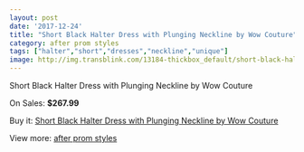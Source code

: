```yaml
---
layout: post
date: '2017-12-24'
title: "Short Black Halter Dress with Plunging Neckline by Wow Couture"
category: after prom styles
tags: ["halter","short","dresses","neckline","unique"]
image: http://img.transblink.com/13184-thickbox_default/short-black-halter-dress-with-plunging-neckline-by-wow-couture.jpg
---
```

Short Black Halter Dress with Plunging Neckline by Wow Couture

On Sales: **$267.99**
<a href="https://www.transblink.com/en/after-prom-styles/4231-short-black-halter-dress-with-plunging-neckline-by-wow-couture.html"><amp-img layout="responsive" width="600" height="600" src="//img.transblink.com/13184-thickbox_default/short-black-halter-dress-with-plunging-neckline-by-wow-couture.jpg" alt="Short Black Halter Dress with Plunging Neckline by Wow Couture 0" /></a>
<a href="https://www.transblink.com/en/after-prom-styles/4231-short-black-halter-dress-with-plunging-neckline-by-wow-couture.html"><amp-img layout="responsive" width="600" height="600" src="//img.transblink.com/13186-thickbox_default/short-black-halter-dress-with-plunging-neckline-by-wow-couture.jpg" alt="Short Black Halter Dress with Plunging Neckline by Wow Couture 1" /></a>
<a href="https://www.transblink.com/en/after-prom-styles/4231-short-black-halter-dress-with-plunging-neckline-by-wow-couture.html"><amp-img layout="responsive" width="600" height="600" src="//img.transblink.com/13185-thickbox_default/short-black-halter-dress-with-plunging-neckline-by-wow-couture.jpg" alt="Short Black Halter Dress with Plunging Neckline by Wow Couture 2" /></a>

Buy it: [Short Black Halter Dress with Plunging Neckline by Wow Couture](https://www.transblink.com/en/after-prom-styles/4231-short-black-halter-dress-with-plunging-neckline-by-wow-couture.html "Short Black Halter Dress with Plunging Neckline by Wow Couture")

View more: [after prom styles](https://www.transblink.com/en/55-after-prom-styles "after prom styles")